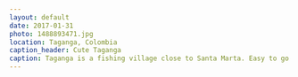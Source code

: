 ```yaml
---
layout: default
date: 2017-01-31
photo: 1488893471.jpg
location: Taganga, Colombia
caption_header: Cute Taganga
caption: Taganga is a fishing village close to Santa Marta. Easy to go to with a taxi and enjoy a serious night life there! Great spot on the Caribbean coast of Colombia.
---
```

